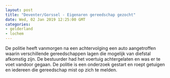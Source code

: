 ```yaml
---
layout: post
title: "Deventer/Gorssel - Eigenaren gereedschap gezocht"
date: Wed, 02 Jan 2019 12:25:00 GMT
categories: 
- gelderland 
- lochem 
---
```


De politie heeft vanmorgen na een achtervolging een auto aangetroffen waarin verschillende gereedschappen lagen die mogelijk van diefstal afkomstig zijn. De bestuurder had het voertuig achtergelaten en was er te voet vandoor gegaan. De politie is een onderzoek gestart en roept getuigen en iedereen die gereedschap mist op zich te melden.
